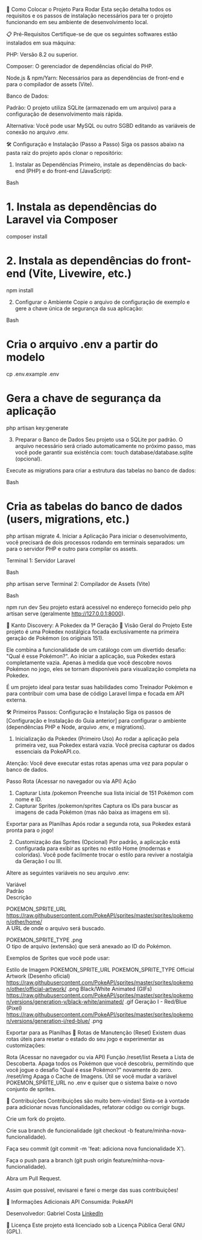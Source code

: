 🚀 Como Colocar o Projeto Para Rodar
Esta seção detalha todos os requisitos e os passos de instalação necessários para ter o projeto funcionando em seu ambiente de desenvolvimento local.

📋 Pré-Requisitos
Certifique-se de que os seguintes softwares estão instalados em sua máquina:

PHP: Versão 8.2 ou superior.

Composer: O gerenciador de dependências oficial do PHP.

Node.js & npm/Yarn: Necessários para as dependências de front-end e para o compilador de assets (Vite).

Banco de Dados:

Padrão: O projeto utiliza SQLite (armazenado em um arquivo) para a configuração de desenvolvimento mais rápida.

Alternativa: Você pode usar MySQL ou outro SGBD editando as variáveis de conexão no arquivo .env.

🛠️ Configuração e Instalação (Passo a Passo)
Siga os passos abaixo na pasta raiz do projeto após clonar o repositório:

1. Instalar as Dependências
Primeiro, instale as dependências do back-end (PHP) e do front-end (JavaScript):

Bash

# 1. Instala as dependências do Laravel via Composer
composer install

# 2. Instala as dependências do front-end (Vite, Livewire, etc.)
npm install

2. Configurar o Ambiente
Copie o arquivo de configuração de exemplo e gere a chave única de segurança da sua aplicação:

Bash

# Cria o arquivo .env a partir do modelo
cp .env.example .env

# Gera a chave de segurança da aplicação
php artisan key:generate

3. Preparar o Banco de Dados
Seu projeto usa o SQLite por padrão. O arquivo necessário será criado automaticamente no próximo passo, mas você pode garantir sua existência com: touch database/database.sqlite (opcional).

Execute as migrations para criar a estrutura das tabelas no banco de dados:

Bash

# Cria as tabelas do banco de dados (users, migrations, etc.)
php artisan migrate
4. Iniciar a Aplicação
Para iniciar o desenvolvimento, você precisará de dois processos rodando em terminais separados: um para o servidor PHP e outro para compilar os assets.

Terminal 1: Servidor Laravel

Bash

php artisan serve
Terminal 2: Compilador de Assets (Vite)

Bash

npm run dev
Seu projeto estará acessível no endereço fornecido pelo php artisan serve (geralmente http://127.0.0.1:8000).

👾 Kanto Discovery: A Pokedex da 1ª Geração
🌟 Visão Geral do Projeto
Este projeto é uma Pokedex nostálgica focada exclusivamente na primeira geração de Pokémon (os originais 151).

Ele combina a funcionalidade de um catálogo com um divertido desafio: "Qual é esse Pokémon?". Ao iniciar a aplicação, sua Pokedex estará completamente vazia. Apenas à medida que você descobre novos Pokémon no jogo, eles se tornam disponíveis para visualização completa na Pokedex.

É um projeto ideal para testar suas habilidades como Treinador Pokémon e para contribuir com uma base de código Laravel limpa e focada em API externa.

🛠️ Primeiros Passos: Configuração e Instalação
Siga os passos de [Configuração e Instalação do Guia anterior] para configurar o ambiente (dependências PHP e Node, arquivo .env, e migrations).

1. Inicialização da Pokedex (Primeiro Uso)
Ao rodar a aplicação pela primeira vez, sua Pokedex estará vazia. Você precisa capturar os dados essenciais da PokeAPI.co.

Atenção: Você deve executar estas rotas apenas uma vez para popular o banco de dados.

Passo	Rota (Acessar no navegador ou via API)	Ação
1. Capturar Lista	/pokemon	Preenche sua lista inicial de 151 Pokémon com nome e ID.
2. Capturar Sprites	/pokemon/sprites	Captura os IDs para buscar as imagens de cada Pokémon (mas não baixa as imagens em si).

Exportar para as Planilhas
Após rodar a segunda rota, sua Pokedex estará pronta para o jogo!

2. Customização das Sprites (Opcional)
Por padrão, a aplicação está configurada para exibir as sprites no estilo Home (modernas e coloridas). Você pode facilmente trocar o estilo para reviver a nostalgia da Geração I ou III.

Altere as seguintes variáveis no seu arquivo .env:

Variável	
Padrão	
Descrição

POKEMON_SPRITE_URL	
https://raw.githubusercontent.com/PokeAPI/sprites/master/sprites/pokemon/other/home/	
A URL de onde o arquivo será buscado.

POKEMON_SPRITE_TYPE
.png	
O tipo de arquivo (extensão) que será anexado ao ID do Pokémon.

Exemplos de Sprites que você pode usar:

Estilo de Imagem	POKEMON_SPRITE_URL	POKEMON_SPRITE_TYPE
Official Artwork (Desenho oficial)	https://raw.githubusercontent.com/PokeAPI/sprites/master/sprites/pokemon/other/official-artwork/	.png
Black/White Animated (GIFs)	https://raw.githubusercontent.com/PokeAPI/sprites/master/sprites/pokemon/versions/generation-v/black-white/animated/	.gif
Geração I - Red/Blue (Pixel)	https://raw.githubusercontent.com/PokeAPI/sprites/master/sprites/pokemon/versions/generation-i/red-blue/	.png

Exportar para as Planilhas
🔄 Rotas de Manutenção (Reset)
Existem duas rotas úteis para resetar o estado do seu jogo e experimentar as customizações:

Rota (Acessar no navegador ou via API)	Função
/reset/list	Reseta a Lista de Descoberta. Apaga todos os Pokémon que você descobriu, permitindo que você jogue o desafio "Qual é esse Pokémon?" novamente do zero.
/reset/img	Apaga o Cache de Imagens. Útil se você mudar a variável POKEMON_SPRITE_URL no .env e quiser que o sistema baixe o novo conjunto de sprites.

🤝 Contribuições
Contribuições são muito bem-vindas! Sinta-se à vontade para adicionar novas funcionalidades, refatorar código ou corrigir bugs.

Crie um fork do projeto.

Crie sua branch de funcionalidade (git checkout -b feature/minha-nova-funcionalidade).

Faça seu commit (git commit -m 'feat: adiciona nova funcionalidade X').

Faça o push para a branch (git push origin feature/minha-nova-funcionalidade).

Abra um Pull Request.

Assim que possível, revisarei e farei o merge das suas contribuições!

🔗 Informações Adicionais
API Consumida: PokeAPI

Desenvolvedor: Gabriel Costa [LinkedIn](https://www.linkedin.com/in/gabriel-costa-578a9719b/)

📄 Licença
Este projeto está licenciado sob a Licença Pública Geral GNU (GPL).